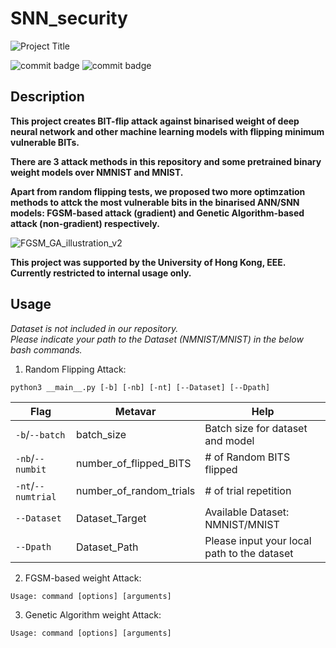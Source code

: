 # SNN_security

![Project Title](https://github.com/u3556440/SNN_security/assets/56315946/3c2a2b9f-9b6c-47cb-9f93-bdf6cd5ce16b)

![commit badge](https://img.shields.io/badge/private-8A2BE2)
![commit badge](https://img.shields.io/badge/Binary-Neural%20Network-blue)


## Description

**This project creates BIT-flip attack against binarised weight of deep neural network and other machine learning models with flipping minimum vulnerable BITs.** 

**There are 3 attack methods in this repository and some pretrained binary weight models over NMNIST and MNIST.**

**Apart from random flipping tests, we proposed two more optimzation methods to attck the most vulnerable bits in the binarised ANN/SNN models: FGSM-based attack (gradient) and Genetic Algorithm-based attack (non-gradient) respectively.**

![FGSM_GA_illustration_v2](https://github.com/u3556440/SNN_security/assets/56315946/976bca55-fb5a-4f1a-bd0e-18a3aa95ad84)

**This project was supported by the University of Hong Kong, EEE. \
Currently restricted to internal usage only.**

## Usage

*Dataset is not included in our repository. \
Please indicate your path to the Dataset (NMNIST/MNIST) in the below bash commands.*

1. Random Flipping Attack:

```
python3 __main__.py [-b] [-nb] [-nt] [--Dataset] [--Dpath]
```

Flag | Metavar | Help
--- | --- | --- 
`-b`/`--batch` | batch_size | Batch size for dataset and model
`-nb`/`--numbit` | number_of_flipped_BITS | # of Random BITS flipped
`-nt`/`--numtrial` | number_of_random_trials | # of trial repetition
`--Dataset` | Dataset_Target | Available Dataset: NMNIST/MNIST
`--Dpath` | Dataset_Path | Please input your local path to the dataset


2. FGSM-based weight Attack:

```
Usage: command [options] [arguments]
```

3. Genetic Algorithm weight Attack:

```
Usage: command [options] [arguments]
```




